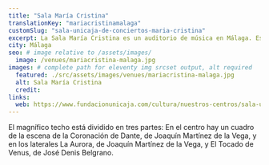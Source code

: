 ```yaml
---
title: "Sala María Cristina"
translationKey: "mariacristinamalaga"
customSlug: "sala-unicaja-de-conciertos-maria-cristina"
excerpt: La Sala María Cristina es un auditorio de música en Málaga. Está gestionado por la Fundación Unicaja. Se encuentra en parte del antiguo convento franciscano de San Luis el Real.
city: Málaga
seo: # image relative to /assets/images/
  image: /venues/mariacristina-malaga.jpg
images: # complete path for eleventy img srcset output, alt required
  featured: ./src/assets/images/venues/mariacristina-malaga.jpg
  alt: Sala María Cristina
  credit:
links:
  web: https://www.fundacionunicaja.com/cultura/nuestros-centros/sala-unicaja-de-conciertos-maria-cristina
---
```


El magnífico techo está dividido en tres partes: En el centro hay un cuadro de la escena de la Coronación de Dante, de Joaquín Martínez de la Vega, y en los laterales La Aurora, de Joaquín Martínez de la Vega, y El Tocado de Venus, de José Denis Belgrano.
